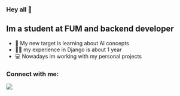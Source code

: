 ### Hey all 👋
## Im a student at FUM and backend developer
- 🎯 My new target is learning about AI concepts
- 👨‍💻 my experience in Django is about 1 year
- 💻 Nowadays im working with my personal projects

### Connect with me:
[<a href="arghae1380@gmail.com"><img src="https://img.shields.io/badge/Gmail-D14836?style=for-the-badge&logo=gmail&logoColor=white"/></a>](https://img.shields.io/badge/Gmail-D14836?style=for-the-badge&logo=gmail&logoColor=white)
